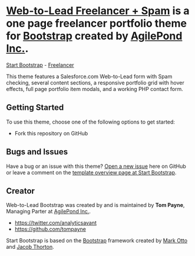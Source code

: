 # [Web-to-Lead Freelancer + Spam](http://webtolead.agilepond.com/) is a one page freelancer portfolio theme for [Bootstrap](http://getbootstrap.com/) created by [AgilePond Inc.](http://www.agilepond.com/). 

[Start Bootstrap](http://startbootstrap.com/) - [Freelancer](http://startbootstrap.com/template-overviews/freelancer/)

This theme features a Salesforce.com Web-to-Lead form with Spam checking, several content sections, a responsive portfolio grid with hover effects, full page portfolio item modals, and a working PHP contact form. 

## Getting Started

To use this theme, choose one of the following options to get started:
* Fork this repository on GitHub

## Bugs and Issues

Have a bug or an issue with this theme? [Open a new issue](https://github.com/IronSummitMedia/startbootstrap-freelancer/issues) here on GitHub or leave a comment on the [template overview page at Start Bootstrap](http://startbootstrap.com/template-overviews/freelancer/).

## Creator

Web-to-Lead Bootstrap was created by and is maintained by **Tom Payne**, Managing Parter at [AgilePond Inc.](http://www.agilepond.com/).

* https://twitter.com/analyticsavant
* https://github.com/tompayne

Start Bootstrap is based on the [Bootstrap](http://getbootstrap.com/) framework created by [Mark Otto](https://twitter.com/mdo) and [Jacob Thorton](https://twitter.com/fat).
